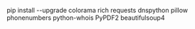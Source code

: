 pip install --upgrade colorama rich requests dnspython pillow phonenumbers python-whois PyPDF2 beautifulsoup4
